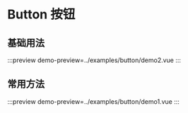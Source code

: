 # Button 按钮

## 基础用法

:::preview
demo-preview=../examples/button/demo2.vue
:::

## 常用方法

:::preview
demo-preview=../examples/button/demo1.vue
:::
